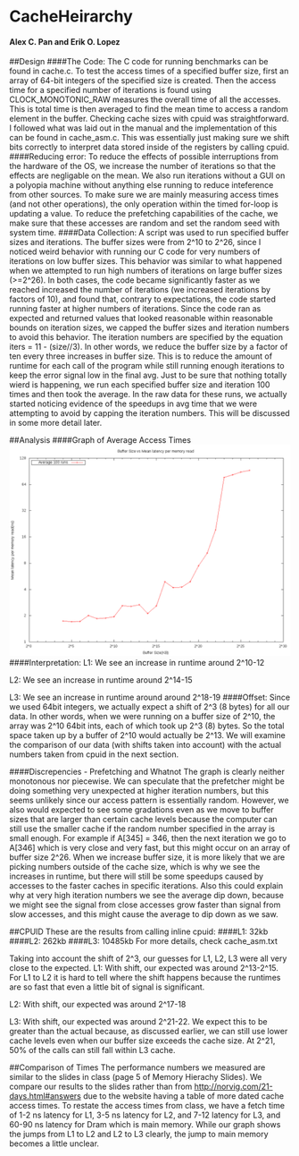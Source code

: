 # CacheHeirarchy
#### Alex C. Pan and Erik O. Lopez

##Design
####The Code:
The C code for running benchmarks can be found in cache.c. To test the access times of a specified buffer size, first an array of 64-bit integers of the specified size is created. Then the access time for a specified number of iterations is found using CLOCK_MONOTONIC_RAW measures the overall time of all the accesses. This is total time is then averaged to find the mean time to access a random element in the buffer.
Checking cache sizes with cpuid was straightforward. I followed what was laid out in the manual and the implementation of this can be found in cache_asm.c. This was essentially just making sure we shift bits correctly to interpret data stored inside of the registers by calling cpuid.
####Reducing error:
To reduce the effects of possible interruptions from the hardware of the OS, we increase the number of iterations so that the effects are negligable on the mean. We also run iterations without a GUI on a polyopia machine without anything else running to reduce inteference from other sources. To make sure we are mainly measuring access times (and not other operations), the only operation within the timed for-loop is updating a value. To reduce the prefetching capabilities of the cache, we make sure that these accesses are random and set the random seed with system time.
####Data Collection:
A script was used to run specified buffer sizes and iterations. The buffer sizes were from 2^10 to 2^26, since I noticed weird behavior with running our C code for very numbers of iterations on low buffer sizes. This behavior was similar to what happened when we attempted to run high numbers of iterations on large buffer sizes (>=2^26). In both cases, the code became significantly faster as we reached increased the number of iterations (we increased iterations by factors of 10), and found that, contrary to expectations, the code started running faster at higher numbers of iterations. Since the code ran as expected and returned values that looked reasonable within reasonable bounds on iteration sizes, we capped the buffer sizes and iteration numbers to avoid this behavior. 
The iteration numbers are specified by the equation iters = 11 - (size//3). In other words, we reduce the buffer size by a factor of ten every three increases in buffer size. This is to reduce the amount of runtime for each call of the program while still running enough iterations to keep the error signal low in the final avg.
Just to be sure that nothing totally wierd is happening, we run each specified buffer size and iteration 100 times and then took the average. In the raw data for these runs, we actually started noticing evidence of the speedups in avg time that we were attempting to avoid by capping the iteration numbers. This will be discussed in some more detail later.

##Analysis
####Graph of Average Access Times
![alt tag](https://github.com/apanana/CacheHeirarchy/blob/master/Graph.png)
####Interpretation:
L1:
We see an increase in runtime around 2^10-12

L2:
We see an increase in runtime around 2^14-15

L3:
We see an increase in runtime around around 2^18-19
####Offset:
Since we used 64bit integers, we actually expect a shift of 2^3 (8 bytes) for all our data. In other words, when we were running on a buffer size of 2^10, the array was 2^10 64bit ints, each of which took up 2^3 (8) bytes. So the total space taken up by a buffer of 2^10 would actually be 2^13. We will examine the comparison of our data (with shifts taken into account) with the actual numbers taken from cpuid in the next section.

####Discrepencies - Prefetching and Whatnot
The graph is clearly neither monotonous nor piecewise. We can speculate that the prefetcher might be doing something very unexpected at higher iteration numbers, but this seems unlikely since our access pattern is essentially random. However, we also would expected to see some gradations even as we move to buffer sizes that are larger than certain cache levels because the computer can still use the smaller cache if the random number specified in the array is small enough. For example if A[345] = 346, then the next iteration we go to A[346] which is very close and very fast, but this might occur on an array of buffer size 2^26. When we increase buffer size, it is more likely that we are picking numbers outside of the cache size, which is why we see the increases in runtime, but there will still be some speedups caused by accesses to the faster caches in specific iterations. Also this could explain why at very high iteration numbers we see the average dip down, because we might see the signal from close accesses grow faster than signal from slow accesses, and this might cause the average to dip down as we saw.


##CPUID
These are the results from calling inline cpuid:
####L1: 32kb
####L2: 262kb
####L3: 10485kb
For more details, check cache_asm.txt 

Taking into account the shift of 2^3, our guesses for L1, L2, L3 were all very close to the expected. 
L1:
With shift, our expected was around 2^13-2^15. For L1 to L2 it is hard to tell where the shift happens because the runtimes are so fast that even a little bit of signal is significant.

L2:
With shift, our expected was around 2^17-18

L3:
With shift, our expected was around 2^21-22. We expect this to be greater than the actual because, as discussed earlier, we can still use lower cache levels even when our buffer size exceeds the cache size. At 2^21, 50% of the calls can still fall within L3 cache.

##Comparison of Times
The performance numbers we measured are similar to the slides in class (page 5 of Memory Hierachy Slides). We compare our results to the slides rather than from http://norvig.com/21-days.html#answers due to the website having a table of more dated cache access times. To restate the access times from class, we have a fetch time of 1-2 ns latency for L1, 3-5 ns latency for L2, and 7-12 latency for L3, and 60-90 ns latency for Dram which is main memory. While our graph shows the jumps from L1 to L2 and L2 to L3 clearly, the jump to main memory becomes a little unclear.
